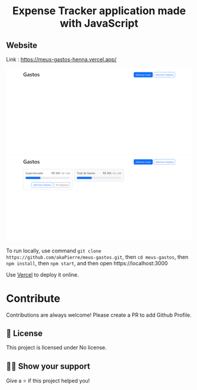 <h1 align="center">Expense Tracker application made with JavaScript</h1>

## Website

Link : https://meus-gastos-henna.vercel.app/

<a href="https://meus-gastos-henna.vercel.app/"><img src="https://raw.githubusercontent.com/akaPierre/meus-gastos/main/meus-gastos-henna.vercel.app.png" alt="Expense Tracker" /></a>
<a href="https://meus-gastos-henna.vercel.app/"><img src="https://raw.githubusercontent.com/akaPierre/meus-gastos/main/meus-gastos-henna.vercel.app(2).png" alt="Expense Tracker" /></a>

To run locally, use command `git clone https://github.com/akaPierre/meus-gastos.git`, then `cd meus-gastos`, then `npm install`, then `npm start`,  and then open https://localhost:3000

Use [Vercel](https://vercel.com/) to deploy it online.

# Contribute

Contributions are always welcome! Please create a PR to add Github Profile.

## :pencil: License

This project is licensed under No license.

## :man_astronaut: Show your support

Give a ⭐️ if this project helped you!
